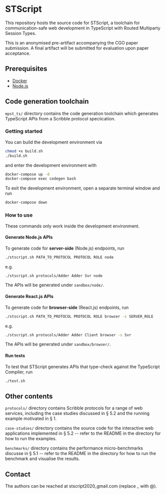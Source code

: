 # STScript

This repository hosts the source code for STScript,
a toolchain for communication-safe web development in
TypeScript with Routed Multiparty Session Types.

This is an anonymised pre-artifact accompanying
the CGO paper submission.
A final artifact will be submitted for evaluation upon paper acceptance.

## Prerequisites

* [Docker](https://www.docker.com/)
* [Node.js](https://nodejs.org/en/)

## Code generation toolchain
`mpst_ts/` directory contains the code generation
toolchain which generates TypeScript APIs
from a Scribble protocol speciication.

### Getting started
You can build the development environment via

```bash
chmod +x build.sh
./build.sh
```

and enter the development environment with

```bash
docker-compose up -d
docker-compose exec codegen bash
```

To exit the development environment,
open a separate terminal window and run

```bash
docker-compose down
```

### How to use
These commands only work inside the development environment.

#### Generate Node.js APIs

To generate code for __server-side__ (Node.js) endpoints, run
```bash
./stscript.sh PATH_TO_PROTOCOL PROTOCOL ROLE node
```

e.g.

```bash
./stscript.sh protocols/Adder Adder Svr node
```

The APIs will be generated under `sandbox/node/`.

#### Generate React.js APIs

To generate code for __browser-side__ (React.js) endpoints,
run
```bash
./stscript.sh PATH_TO_PROTOCOL PROTOCOL ROLE browser -s SERVER_ROLE
```

e.g.

```bash
./stscript.sh protocols/Adder Adder Client browser -s Svr
```

The APIs will be generated under `sandbox/browser/`.

#### Run tests
To test that STScript generates APIs that
type-check against the TypeScript Compiler, run
```bash
./test.sh
```

## Other contents
`protocols/` directory contains Scribble
protocols for a range of web services, including
the case studies discussed in § 5.2 and the
running example motivated in § 1.

`case-studies/` directory contains the source
code for the interactive web applications implemented in § 5.2 -- refer to the README in the directory for how to run the examples.

`benchmarks/` directory contains the performance
micro-benchmarks discusse in § 5.1 -- refer to the README
in the directory for how to run the benchmark and
visualise the results.

## Contact
The authors can be reached at stscript2020_gmail.com (replace _ with @).